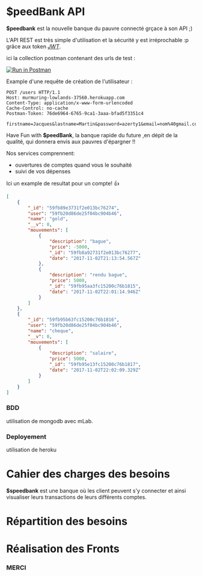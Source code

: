 # $peedBank API

**$peedbank** est la nouvelle banque du pauvre connecté grçace à son API ;)

L'API REST est très simple d'utilisation et la sécurité y est irréprochable :p grâce aux token *[JWT](https://jwt.io/)*.

ici la collection postman contenant des urls de test :

[![Run in Postman](https://run.pstmn.io/button.svg)](https://app.getpostman.com/run-collection/77f32a0384fcd2b459b2)

Example d'une requête de création de l'utilisateur :

```http
POST /users HTTP/1.1
Host: murmuring-lowlands-37560.herokuapp.com
Content-Type: application/x-www-form-urlencoded
Cache-Control: no-cache
Postman-Token: 76de6964-6765-9ca1-3aaa-bfad5f3351c4

firstname=Jacques&lastname=Martin&password=azerty1&email=nom%40gmail.com&city=paris&street=19+rue+de+provence&postal_code=78580&isdn=%2B33123456789
```

Have Fun with **$peedBank**, la banque rapide du future ,en dépit de la qualité, qui donnera envis aux pauvres d'épargner !!

Nos services comprennent:

 * ouvertures de comptes quand vous le souhaité
 * suivi de vos dépenses

Ici un example de resultat pour un compte! :+1:

```json
[
    {
        "_id": "59fb89e3731f2e013bc76274",
        "user": "59fb20d86de25f04bc904b46",
        "name": "gold",
        "__v": 0,
        "mouvements": [
            {
                "description": "bague",
                "price": -5000,
                "_id": "59fb8a92731f2e013bc76277",
                "date": "2017-11-02T21:13:54.567Z"
            },
            {
                "description": "rendu bague",
                "price": 5000,
                "_id": "59fb95aa3fc15200c76b1815",
                "date": "2017-11-02T22:01:14.946Z"
            }
        ]
    },
    {
        "_id": "59fb95b63fc15200c76b1816",
        "user": "59fb20d86de25f04bc904b46",
        "name": "cheque",
        "__v": 0,
        "mouvements": [
            {
                "description": "salaire",
                "price": 5000,
                "_id": "59fb95e13fc15200c76b1817",
                "date": "2017-11-02T22:02:09.329Z"
            }
        ]
    }
]
```

### BDD

utilisation de mongodb avec mLab.

### Deployement

utilisation de heroku

# Cahier des charges des besoins

**$speedbank** est une banque où les client peuvent s'y connecter et ainsi visualiser leurs transactions de leurs différents comptes.

# Répartition des besoins

# Réalisation des Fronts

### MERCI
